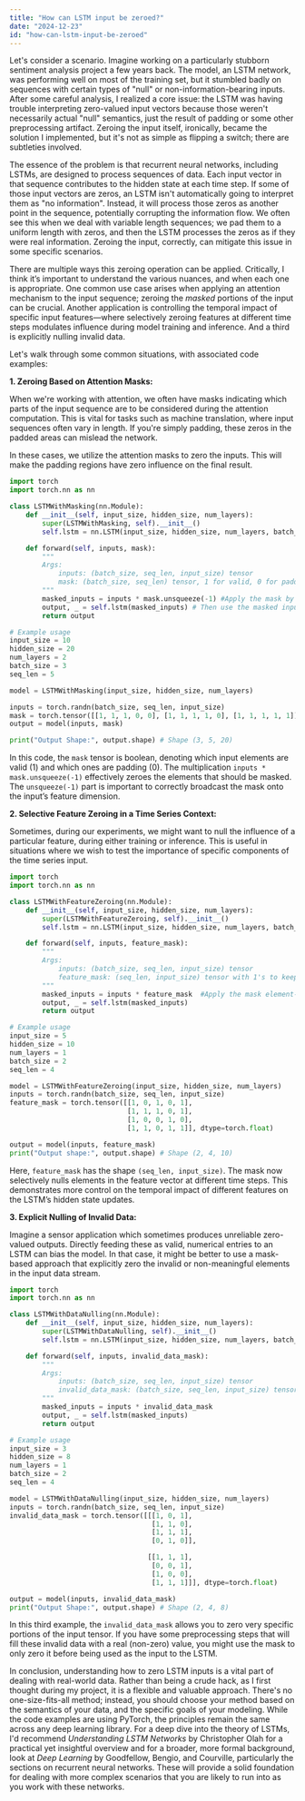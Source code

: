 ```yaml
---
title: "How can LSTM input be zeroed?"
date: "2024-12-23"
id: "how-can-lstm-input-be-zeroed"
---
```


Let's consider a scenario. Imagine working on a particularly stubborn sentiment analysis project a few years back. The model, an LSTM network, was performing well on most of the training set, but it stumbled badly on sequences with certain types of "null" or non-information-bearing inputs. After some careful analysis, I realized a core issue: the LSTM was having trouble interpreting zero-valued input vectors because those weren't necessarily actual "null" semantics, just the result of padding or some other preprocessing artifact. Zeroing the input itself, ironically, became the solution I implemented, but it's not as simple as flipping a switch; there are subtleties involved.

The essence of the problem is that recurrent neural networks, including LSTMs, are designed to process sequences of data. Each input vector in that sequence contributes to the hidden state at each time step. If some of those input vectors are zeros, an LSTM isn't automatically going to interpret them as "no information". Instead, it will process those zeros as another point in the sequence, potentially corrupting the information flow. We often see this when we deal with variable length sequences; we pad them to a uniform length with zeros, and then the LSTM processes the zeros as if they were real information. Zeroing the input, correctly, can mitigate this issue in some specific scenarios.

There are multiple ways this zeroing operation can be applied. Critically, I think it’s important to understand the various nuances, and when each one is appropriate. One common use case arises when applying an attention mechanism to the input sequence; zeroing the *masked* portions of the input can be crucial. Another application is controlling the temporal impact of specific input features—where selectively zeroing features at different time steps modulates influence during model training and inference. And a third is explicitly nulling invalid data.

Let's walk through some common situations, with associated code examples:

**1. Zeroing Based on Attention Masks:**

When we're working with attention, we often have masks indicating which parts of the input sequence are to be considered during the attention computation. This is vital for tasks such as machine translation, where input sequences often vary in length. If you're simply padding, these zeros in the padded areas can mislead the network.

In these cases, we utilize the attention masks to zero the inputs. This will make the padding regions have zero influence on the final result.
```python
import torch
import torch.nn as nn

class LSTMWithMasking(nn.Module):
    def __init__(self, input_size, hidden_size, num_layers):
        super(LSTMWithMasking, self).__init__()
        self.lstm = nn.LSTM(input_size, hidden_size, num_layers, batch_first=True)

    def forward(self, inputs, mask):
        """
        Args:
            inputs: (batch_size, seq_len, input_size) tensor
            mask: (batch_size, seq_len) tensor, 1 for valid, 0 for padding
        """
        masked_inputs = inputs * mask.unsqueeze(-1) #Apply the mask by multiplying with input
        output, _ = self.lstm(masked_inputs) # Then use the masked inputs in the LSTM
        return output

# Example usage
input_size = 10
hidden_size = 20
num_layers = 2
batch_size = 3
seq_len = 5

model = LSTMWithMasking(input_size, hidden_size, num_layers)

inputs = torch.randn(batch_size, seq_len, input_size)
mask = torch.tensor([[1, 1, 1, 0, 0], [1, 1, 1, 1, 0], [1, 1, 1, 1, 1]])
output = model(inputs, mask)

print("Output Shape:", output.shape) # Shape (3, 5, 20)
```

In this code, the `mask` tensor is boolean, denoting which input elements are valid (1) and which ones are padding (0). The multiplication `inputs * mask.unsqueeze(-1)` effectively zeroes the elements that should be masked. The `unsqueeze(-1)` part is important to correctly broadcast the mask onto the input’s feature dimension.

**2. Selective Feature Zeroing in a Time Series Context:**

Sometimes, during our experiments, we might want to null the influence of a particular feature, during either training or inference. This is useful in situations where we wish to test the importance of specific components of the time series input.

```python
import torch
import torch.nn as nn

class LSTMWithFeatureZeroing(nn.Module):
    def __init__(self, input_size, hidden_size, num_layers):
        super(LSTMWithFeatureZeroing, self).__init__()
        self.lstm = nn.LSTM(input_size, hidden_size, num_layers, batch_first=True)

    def forward(self, inputs, feature_mask):
        """
        Args:
            inputs: (batch_size, seq_len, input_size) tensor
            feature_mask: (seq_len, input_size) tensor with 1's to keep, 0's to zero
        """
        masked_inputs = inputs * feature_mask  #Apply the mask element-wise
        output, _ = self.lstm(masked_inputs)
        return output

# Example usage
input_size = 5
hidden_size = 10
num_layers = 1
batch_size = 2
seq_len = 4

model = LSTMWithFeatureZeroing(input_size, hidden_size, num_layers)
inputs = torch.randn(batch_size, seq_len, input_size)
feature_mask = torch.tensor([[1, 0, 1, 0, 1],
                             [1, 1, 1, 0, 1],
                             [1, 0, 0, 1, 0],
                             [1, 1, 0, 1, 1]], dtype=torch.float)

output = model(inputs, feature_mask)
print("Output shape:", output.shape) # Shape (2, 4, 10)
```

Here, `feature_mask` has the shape `(seq_len, input_size)`. The mask now selectively nulls elements in the feature vector at different time steps. This demonstrates more control on the temporal impact of different features on the LSTM’s hidden state updates.

**3. Explicit Nulling of Invalid Data:**

Imagine a sensor application which sometimes produces unreliable zero-valued outputs. Directly feeding these as valid, numerical entries to an LSTM can bias the model. In that case, it might be better to use a mask-based approach that explicitly zero the invalid or non-meaningful elements in the input data stream.

```python
import torch
import torch.nn as nn

class LSTMWithDataNulling(nn.Module):
    def __init__(self, input_size, hidden_size, num_layers):
        super(LSTMWithDataNulling, self).__init__()
        self.lstm = nn.LSTM(input_size, hidden_size, num_layers, batch_first=True)

    def forward(self, inputs, invalid_data_mask):
        """
        Args:
            inputs: (batch_size, seq_len, input_size) tensor
            invalid_data_mask: (batch_size, seq_len, input_size) tensor with 1 for valid, 0 for invalid
        """
        masked_inputs = inputs * invalid_data_mask
        output, _ = self.lstm(masked_inputs)
        return output

# Example usage
input_size = 3
hidden_size = 8
num_layers = 1
batch_size = 2
seq_len = 4

model = LSTMWithDataNulling(input_size, hidden_size, num_layers)
inputs = torch.randn(batch_size, seq_len, input_size)
invalid_data_mask = torch.tensor([[[1, 0, 1],
                                   [1, 1, 0],
                                   [1, 1, 1],
                                   [0, 1, 0]],

                                  [[1, 1, 1],
                                   [0, 0, 1],
                                   [1, 0, 0],
                                   [1, 1, 1]]], dtype=torch.float)

output = model(inputs, invalid_data_mask)
print("Output Shape:", output.shape) # Shape (2, 4, 8)
```

In this third example, the `invalid_data_mask` allows you to zero very specific portions of the input tensor. If you have some preprocessing steps that will fill these invalid data with a real (non-zero) value, you might use the mask to only zero it before being used as the input to the LSTM.

In conclusion, understanding how to zero LSTM inputs is a vital part of dealing with real-world data. Rather than being a crude hack, as I first thought during my project, it is a flexible and valuable approach. There's no one-size-fits-all method; instead, you should choose your method based on the semantics of your data, and the specific goals of your modeling. While the code examples are using PyTorch, the principles remain the same across any deep learning library. For a deep dive into the theory of LSTMs, I'd recommend *Understanding LSTM Networks* by Christopher Olah for a practical yet insightful overview and for a broader, more formal background, look at *Deep Learning* by Goodfellow, Bengio, and Courville, particularly the sections on recurrent neural networks. These will provide a solid foundation for dealing with more complex scenarios that you are likely to run into as you work with these networks.

